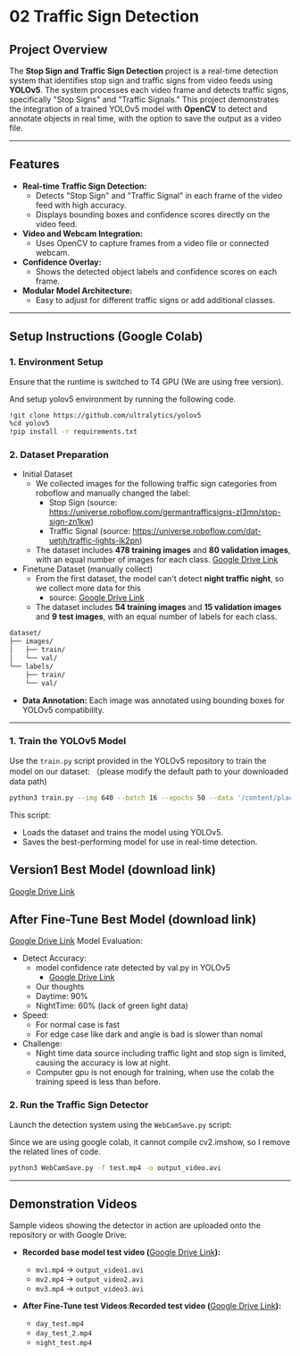 # 02 Traffic Sign Detection

## Project Overview

The **Stop Sign and Traffic Sign Detection** project is a real-time detection system that identifies stop sign and traffic signs from video feeds using **YOLOv5**. The system processes each video frame and detects traffic signs, specifically "Stop Signs" and "Traffic Signals." This project demonstrates the integration of a trained YOLOv5 model with **OpenCV** to detect and annotate objects in real time, with the option to save the output as a video file.

---

## Features

- **Real-time Traffic Sign Detection:**
  - Detects "Stop Sign" and "Traffic Signal" in each frame of the video feed with high accuracy.
  - Displays bounding boxes and confidence scores directly on the video feed.
- **Video and Webcam Integration:**
  - Uses OpenCV to capture frames from a video file or connected webcam.
- **Confidence Overlay:**
  - Shows the detected object labels and confidence scores on each frame.
- **Modular Model Architecture:**
  - Easy to adjust for different traffic signs or add additional classes.

---

## Setup Instructions (Google Colab)

### 1. Environment Setup

Ensure that the runtime is switched to T4 GPU (We are using free version).

And setup yolov5 environment by running the following code.

```bash
!git clone https://github.com/ultralytics/yolov5
%cd yolov5
!pip install -r requirements.txt
```

### 2. Dataset Preparation

- Initial Dataset
  - We collected images for the following traffic sign categories from roboflow and manually changed the label:
    - Stop Sign (source: https://universe.roboflow.com/germantrafficsigns-zl3mn/stop-sign-zn1kw)
    - Traffic Signal (source: https://universe.roboflow.com/dat-uetjh/traffic-lights-lk2pn)
  - The dataset includes **478 training images** and **80 validation images**, with an equal number of images for each class. [Google Drive Link](https://drive.google.com/file/d/1BBV0IBQMYGVgzXych-46r6Pmu3uuWLtb/view?usp=sharing)
- Finetune Dataset (manually collect)
  - From the first dataset, the model can't detect **night traffic night**, so we collect more data for this
    - source: [Google Drive Link](https://drive.google.com/drive/folders/1kfIQqgO3MZ5B37YIg7QYRwBqEETcjn_v?usp=drive_link)
  - The dataset includes **54 training images** and **15 validation images** and **9 test images**, with an equal number of labels for each class.

```bash
dataset/
├── images/
│   ├── train/
│   └── val/
└── labels/
    ├── train/
    └── val/
```

- **Data Annotation:** Each image was annotated using bounding boxes for YOLOv5 compatibility.

---

### 1. Train the YOLOv5 Model

Use the `train.py` script provided in the YOLOv5 repository to train the model on our dataset: （please modify the default path to your downloaded data path)

```bash
python3 train.py --img 640 --batch 16 --epochs 50 --data '/content/placeholder/data.yaml' --weights yolov5s.pt 
```
This script:

- Loads the dataset and trains the model using YOLOv5.
- Saves the best-performing model for use in real-time detection.

## Version1 Best Model (download link)
[Google Drive Link](https://drive.google.com/file/d/1BBV0IBQMYGVgzXych-46r6Pmu3uuWLtb/view?usp=sharing)

## After Fine-Tune Best Model (download link)
[Google Drive Link](https://drive.google.com/file/d/1ny4jpXZBfa-oN0bZNR4hRDi9sVtU-3Gu/view?usp=sharing)
Model Evaluation:

- Detect Accuracy:
  - model confidence rate detected by val.py in YOLOv5
    - [Google Drive Link](https://drive.google.com/drive/folders/1yXWYW1b4gqxzJCeNOCr_QZdZFi7bTjZD?usp=sharing)
  - Our thoughts
   - Daytime: 90% 
   - NightTime: 60% (lack of green light data)
- Speed: 
  - For normal case is fast 
  - For edge case like dark and angle is bad is slower than nomal
- Challenge:
  - Night time data source including traffic light and stop sign is limited, causing the accuracy is low at night.
  - Computer gpu is not enough for training, when use the colab the training speed is less than before.

### 2. Run the Traffic Sign Detector

Launch the detection system using the `WebCamSave.py` script:

Since we are using google colab, it cannot compile cv2.imshow, so I remove the related lines of code.

```bash
python3 WebCamSave.py -f test.mp4 -o output_video.avi
```

---

## Demonstration Videos

Sample videos showing the detector in action are uploaded onto the repository or with Google Drive:

- **Recorded base model test video (**[Google Drive Link](https://drive.google.com/file/d/16h6gAzWkbrao9sI6SV5htQ4BfZkJP_f0/view?usp=sharing)**):**
  - `mv1.mp4` → `output_video1.avi`
  - `mv2.mp4` → `output_video2.avi`
  - `mv3.mp4` → `output_video3.avi`

- **After Fine-Tune test Videos**:**Recorded test video (**[Google Drive Link](https://drive.google.com/drive/folders/1eZgsuifq_x8-8hUAbe8NKM1LbDlg1hna?usp=drive_link)**):**
  - `day_test.mp4`
  - `day_test_2.mp4`
  - `night_test.mp4`
